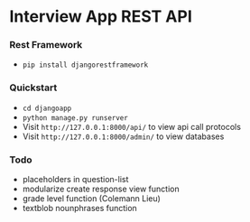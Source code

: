 # Interview App REST API

### Rest Framework
* `pip install djangorestframework`

### Quickstart
* `cd djangoapp`
* `python manage.py runserver`
* Visit `http://127.0.0.1:8000/api/` to view api call protocols
* Visit `http://127.0.0.1:8000/admin/` to view databases


### Todo
* placeholders in question-list
* modularize create response view function
* grade level function (Colemann Lieu)
* textblob nounphrases function